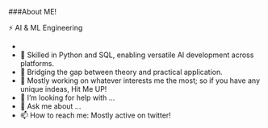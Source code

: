 ###About ME!


⚡ AI & ML Engineering 

- 
- 🔧 Skilled in Python and SQL, enabling versatile AI development across platforms.
- 💼 Bridging the gap between theory and practical application. 
- 🤔 Mostly working on whatever interests me the most; so if you have any unique indeas, Hit Me UP!
- 🤔 I’m looking for help with ...
- 💬 Ask me about ...
- 📫 How to reach me: Mostly active on twitter!
  
